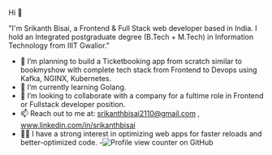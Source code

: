  Hi 👋
  
"I'm Srikanth Bisai, a Frontend & Full Stack web developer based in India. I hold an Integrated postgraduate degree (B.Tech + M.Tech) in Information Technology from IIIT Gwalior."
- 🔭 I’m planning to build a Ticketbooking app from scratch similar to bookmyshow with complete tech stack from Frontend to Devops using Kafka, NGINX, Kubernetes.
- 🌱 I’m currently learning Golang.
- 👯 I’m looking to collaborate with a company for a fultime role in Frontend or Fullstack developer position.
- 📫 Reach out to me at: srikanthbisai2110@gmail.com , www.linkedin.com/in/srikanthbisai
- 👨‍💻 I have a strong interest in optimizing web apps for faster reloads and better-optimized code.
-![Profile view counter on GitHub](https://komarev.com/ghpvc/?username=srikanthbisai)







